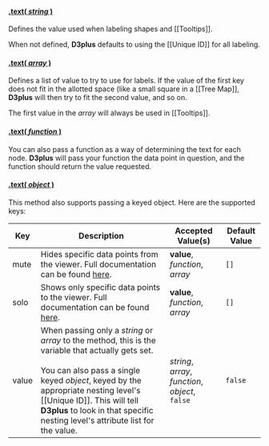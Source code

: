 #### <a name="string" href="#string">.text( *string* )</a>

Defines the value used when labeling shapes and [[Tooltips]].

When not defined, **D3plus** defaults to using the [[Unique ID]] for all labeling.

#### <a name="array" href="#array">.text( *array* )</a>

Defines a list of value to try to use for labels. If the value of the first key does not fit in the allotted space (like a small square in a [[Tree Map]], **D3plus** will then try to fit the second value, and so on.

The first value in the *array* will always be used in [[Tooltips]].

#### <a name="function" href="#function">.text( *function* )</a>

You can also pass a function as a way of determining the text for each node. **D3plus** will pass your function the data point in question, and the function should return the value requested.

#### <a name="object" href="#object">.text( *object* )</a>

This method also supports passing a keyed object. Here are the supported keys:

| Key | Description | Accepted Value(s) | Default Value |
|---|---|---|---|
| mute | Hides specific data points from the viewer. Full documentation can be found [here](Data-Filtering#mute). | **value**, *function*, *array* | ```[]``` |
| solo | Shows only specific data points to the viewer. Full documentation can be found [here](Data-Filtering#solo). | **value**, *function*, *array* | ```[]``` |
| value | When passing only a *string* or *array* to the method, this is the variable that actually gets set. <br><br> You can also pass a single keyed *object*, keyed by the appropriate nesting level's [[Unique ID]]. This will tell **D3plus** to look in that specific nesting level's attribute list for the value. | *string*, *array*, *function*, *object*, ```false``` | ```false``` |
